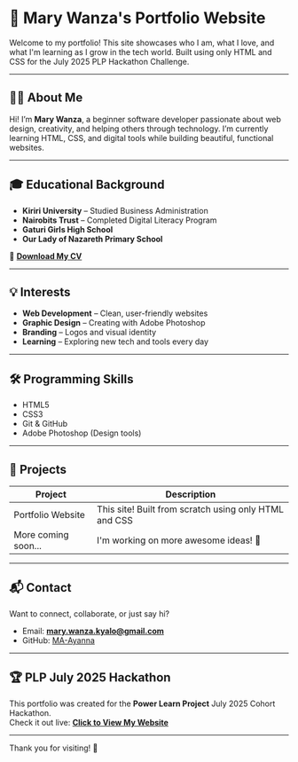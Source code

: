 # 🌟 Mary Wanza's Portfolio Website

Welcome to my portfolio! This site showcases who I am, what I love, and what I'm learning as I grow in the tech world. Built using only HTML and CSS for the July 2025 PLP Hackathon Challenge.

---

## 🧑‍💻 About Me

Hi! I’m **Mary Wanza**, a beginner software developer passionate about web design, creativity, and helping others through technology. I’m currently learning HTML, CSS, and digital tools while building beautiful, functional websites.

---

## 🎓 Educational Background

- **Kiriri University** – Studied Business Administration  
- **Nairobits Trust** – Completed Digital Literacy Program  
- **Gaturi Girls High School**  
- **Our Lady of Nazareth Primary School**

📄 **[Download My CV](Mary-Wanza-CV.pdf)**

---

## 💡 Interests

- **Web Development** – Clean, user-friendly websites  
- **Graphic Design** – Creating with Adobe Photoshop  
- **Branding** – Logos and visual identity  
- **Learning** – Exploring new tech and tools every day

---

## 🛠 Programming Skills

- HTML5  
- CSS3  
- Git & GitHub  
- Adobe Photoshop (Design tools)

---

## 🔗 Projects

| Project | Description |
|--------|-------------|
| Portfolio Website | This site! Built from scratch using only HTML and CSS |
| More coming soon... | I'm working on more awesome ideas! 🚀 |

---

## 📬 Contact

Want to connect, collaborate, or just say hi?

- Email: **mary.wanza.kyalo@gmail.com**
- GitHub: [MA-Ayanna](https://github.com/MA-Ayanna)

---

## 🏆 PLP July 2025 Hackathon

This portfolio was created for the **Power Learn Project** July 2025 Cohort Hackathon.  
Check it out live: **[Click to View My Website](https://ma-ayanna.github.io/portfolio-website)**

---

Thank you for visiting! 💖
